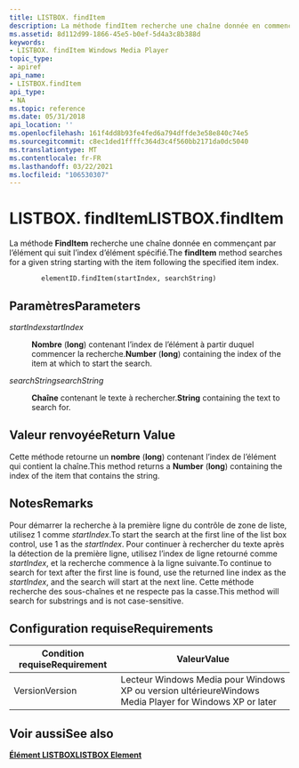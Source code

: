 ```yaml
---
title: LISTBOX. findItem
description: La méthode findItem recherche une chaîne donnée en commençant par l’élément qui suit l’index d’élément spécifié.
ms.assetid: 8d112d99-1866-45e5-b0ef-5d4a3c8b388d
keywords:
- LISTBOX. findItem Windows Media Player
topic_type:
- apiref
api_name:
- LISTBOX.findItem
api_type:
- NA
ms.topic: reference
ms.date: 05/31/2018
api_location: ''
ms.openlocfilehash: 161f4dd8b93fe4fed6a794dffde3e58e840c74e5
ms.sourcegitcommit: c8ec1ded1ffffc364d3c4f560bb2171da0dc5040
ms.translationtype: MT
ms.contentlocale: fr-FR
ms.lasthandoff: 03/22/2021
ms.locfileid: "106530307"
---
```

# <a name="listboxfinditem"></a><span data-ttu-id="84b21-104">LISTBOX. findItem</span><span class="sxs-lookup"><span data-stu-id="84b21-104">LISTBOX.findItem</span></span>

<span data-ttu-id="84b21-105">La méthode **FindItem** recherche une chaîne donnée en commençant par l’élément qui suit l’index d’élément spécifié.</span><span class="sxs-lookup"><span data-stu-id="84b21-105">The **findItem** method searches for a given string starting with the item following the specified item index.</span></span>

``` syntax
        elementID.findItem(startIndex, searchString)
```

## <a name="parameters"></a><span data-ttu-id="84b21-106">Paramètres</span><span class="sxs-lookup"><span data-stu-id="84b21-106">Parameters</span></span>

<dl> <dt>

<span data-ttu-id="84b21-107"><span id="startIndex"></span><span id="startindex"></span><span id="STARTINDEX"></span>*startIndex*</span><span class="sxs-lookup"><span data-stu-id="84b21-107"><span id="startIndex"></span><span id="startindex"></span><span id="STARTINDEX"></span>*startIndex*</span></span>
</dt> <dd>

<span data-ttu-id="84b21-108">**Nombre** (**long**) contenant l’index de l’élément à partir duquel commencer la recherche.</span><span class="sxs-lookup"><span data-stu-id="84b21-108">**Number** (**long**) containing the index of the item at which to start the search.</span></span>

</dd> <dt>

<span data-ttu-id="84b21-109"><span id="searchString"></span><span id="searchstring"></span><span id="SEARCHSTRING"></span>*searchString*</span><span class="sxs-lookup"><span data-stu-id="84b21-109"><span id="searchString"></span><span id="searchstring"></span><span id="SEARCHSTRING"></span>*searchString*</span></span>
</dt> <dd>

<span data-ttu-id="84b21-110">**Chaîne** contenant le texte à rechercher.</span><span class="sxs-lookup"><span data-stu-id="84b21-110">**String** containing the text to search for.</span></span>

</dd> </dl>

## <a name="return-value"></a><span data-ttu-id="84b21-111">Valeur renvoyée</span><span class="sxs-lookup"><span data-stu-id="84b21-111">Return Value</span></span>

<span data-ttu-id="84b21-112">Cette méthode retourne un **nombre** (**long**) contenant l’index de l’élément qui contient la chaîne.</span><span class="sxs-lookup"><span data-stu-id="84b21-112">This method returns a **Number** (**long**) containing the index of the item that contains the string.</span></span>

## <a name="remarks"></a><span data-ttu-id="84b21-113">Notes</span><span class="sxs-lookup"><span data-stu-id="84b21-113">Remarks</span></span>

<span data-ttu-id="84b21-114">Pour démarrer la recherche à la première ligne du contrôle de zone de liste, utilisez 1 comme *startIndex*.</span><span class="sxs-lookup"><span data-stu-id="84b21-114">To start the search at the first line of the list box control, use  1 as the *startIndex*.</span></span> <span data-ttu-id="84b21-115">Pour continuer à rechercher du texte après la détection de la première ligne, utilisez l’index de ligne retourné comme *startIndex*, et la recherche commence à la ligne suivante.</span><span class="sxs-lookup"><span data-stu-id="84b21-115">To continue to search for text after the first line is found, use the returned line index as the *startIndex*, and the search will start at the next line.</span></span> <span data-ttu-id="84b21-116">Cette méthode recherche des sous-chaînes et ne respecte pas la casse.</span><span class="sxs-lookup"><span data-stu-id="84b21-116">This method will search for substrings and is not case-sensitive.</span></span>

## <a name="requirements"></a><span data-ttu-id="84b21-117">Configuration requise</span><span class="sxs-lookup"><span data-stu-id="84b21-117">Requirements</span></span>



| <span data-ttu-id="84b21-118">Condition requise</span><span class="sxs-lookup"><span data-stu-id="84b21-118">Requirement</span></span> | <span data-ttu-id="84b21-119">Valeur</span><span class="sxs-lookup"><span data-stu-id="84b21-119">Value</span></span> |
|--------------------|---------------------------------------------------------|
| <span data-ttu-id="84b21-120">Version</span><span class="sxs-lookup"><span data-stu-id="84b21-120">Version</span></span><br/> | <span data-ttu-id="84b21-121">Lecteur Windows Media pour Windows XP ou version ultérieure</span><span class="sxs-lookup"><span data-stu-id="84b21-121">Windows Media Player for Windows XP or later</span></span><br/> |



## <a name="see-also"></a><span data-ttu-id="84b21-122">Voir aussi</span><span class="sxs-lookup"><span data-stu-id="84b21-122">See also</span></span>

<dl> <dt>

[<span data-ttu-id="84b21-123">**Élément LISTBOX**</span><span class="sxs-lookup"><span data-stu-id="84b21-123">**LISTBOX Element**</span></span>](listbox-element.md)
</dt> </dl>

 

 





